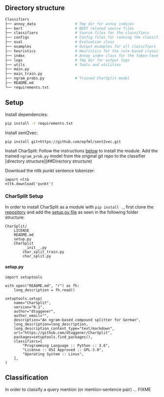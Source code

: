 ## Directory structure
```sh
Classifiers
├── annoy_data                  # Tmp dir for annoy indices
├── bert                        # BERT related source files
├── classifiers                 # Source files for the classifiers
├── configs                     # Config files for running the classification or finetuning BERT
├── eval                        # Evaluation class
├── examples                    # Output examples for all classifiers
├── heuristics                  # Heuristics for the rule-based classifier
├── index                       # Annoy index class for the token-level and BERT-based classifiers
├── logs                        # Tmp dir for output logs
├── utils                       # Tools and utilities
├── main.py                     
├── main_train.py               
├── ngram_probs.py              # Trained CharSplit model
├── README.md                   
└── requirements.txt
```

## Setup
Install dependencies:
```sh 
pip install -r requirements.txt
```

Install sent2vec:
```sh 
pip install git+https://github.com/epfml/sent2vec.git
```

Install CharSplit:
Follow the instructions [below](###CharSplit) to install the module.
Add the trained ```ngram_prob.py``` model from the original git repo to the classifier [directory structure](##Directory structure)
 
Download the nltk punkt sentence tokenizer: 
```
import nltk
nltk.download('punkt')
```

### CharSplit Setup
In order to install CharSplit as a module with ```pip install .```, first clone the 
[repository](https://github.com/dtuggener/CharSplit) and add the [setup.py file](####setup.py) 
as seen in the following folder structure:
```
CharSplit/
    LICENSE
    README.md
    setup.py
    CharSplit
        __init__.py
        char_split_train.py
        char_split.py
```

#### setup.py  
``` 
import setuptools

with open("README.md", "r") as fh:
    long_description = fh.read()

setuptools.setup(
    name="CharSplit",
    version="0.1",
    author="dtuggener",
    author_email="",
    description="An ngram-based compound splitter for German",
    long_description=long_description,
    long_description_content_type="text/markdown",
    url="https://github.com/dtuggener/CharSplit",
    packages=setuptools.find_packages(),
    classifiers=[
        "Programming Language :: Python :: 3.6",
        "License :: OSI Approved :: GPL-3.0",
        "Operating System :: Linux",
    ],
)
```

## Classification
In order to classify a query mention (or mention-sentence pair) ...
FIXME